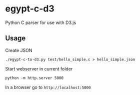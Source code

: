 # egypt-c-d3
Python C parser for use with D3.js



## Usage


Create JSON

```shell
./egypt-c-to-d3.py test/hello_simple.c > hello_simple.json
```

Start webserver in current folder

```shell
python -m http.server 5000
```

In a browser go to `http://localhost:5000`


